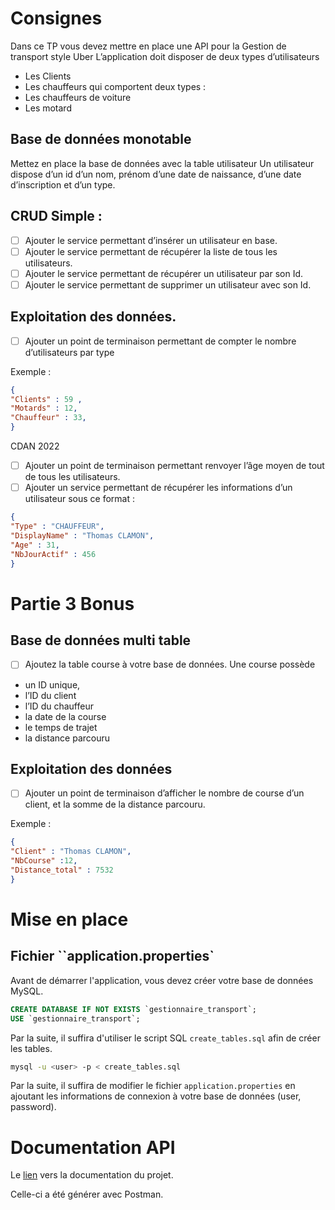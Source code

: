 # Consignes

Dans ce TP vous devez mettre en place une API pour la Gestion de transport style
Uber
L’application doit disposer de deux types d’utilisateurs
- Les Clients
- Les chauffeurs qui comportent deux types :
- Les chauffeurs de voiture
- Les motard

## Base de données monotable
Mettez en place la base de données avec la table utilisateur
Un utilisateur dispose d’un id d’un nom, prénom d’une date de naissance,
d’une date d’inscription et d’un type.

## CRUD Simple :
- [ ] Ajouter le service permettant d’insérer un utilisateur en base.
- [ ] Ajouter le service permettant de récupérer la liste de tous les utilisateurs.
- [ ] Ajouter le service permettant de récupérer un utilisateur par son Id.
- [ ] Ajouter le service permettant de supprimer un utilisateur avec son Id.

## Exploitation des données.
- [ ] Ajouter un point de terminaison permettant de compter le nombre
  d’utilisateurs par type


Exemple :
```json
{
"Clients" : 59 ,
"Motards" : 12,
"Chauffeur" : 33,
}
```

CDAN 2022
- [ ] Ajouter un point de terminaison permettant renvoyer l’âge moyen de tout
  de tous les utilisateurs.
- [ ] Ajouter un service permettant de récupérer les informations d’un utilisateur
  sous ce format :

```json
{
"Type" : "CHAUFFEUR",
"DisplayName" : "Thomas CLAMON",
"Age" : 31,
"NbJourActif" : 456
}
```

# Partie 3 Bonus

## Base de données multi table
- [ ] Ajoutez la table course à votre base de données. Une course possède

- un ID unique,
- l’ID du client
- l’ID du chauffeur
- la date de la course
- le temps de trajet
- la distance parcouru

## Exploitation des données

- [ ] Ajouter un point de terminaison d’afficher le nombre de course d’un client, et la somme de la distance parcouru.

Exemple :

```json
{
"Client" : "Thomas CLAMON",
"NbCourse" :12,
"Distance_total" : 7532
}
```

# Mise en place

## Fichier ``application.properties`

Avant de démarrer l'application, vous devez créer votre base de données MySQL.

```sql
CREATE DATABASE IF NOT EXISTS `gestionnaire_transport`;
USE `gestionnaire_transport`;
```

Par la suite, il suffira d'utiliser le script SQL ``create_tables.sql`` afin de créer les tables.

```bash
mysql -u <user> -p < create_tables.sql
```

Par la suite, il suffira de modifier le fichier ``application.properties`` en ajoutant les informations de connexion à votre base de données (user, password).

# Documentation API

Le [lien](https://documenter.getpostman.com/view/12631609/Uyr5oesV) vers la documentation du projet.

Celle-ci a été générer avec Postman.